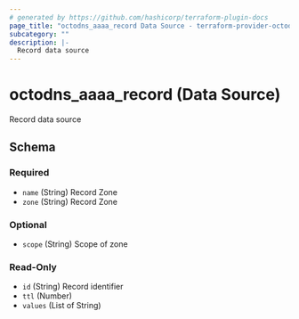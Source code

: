 ```yaml
---
# generated by https://github.com/hashicorp/terraform-plugin-docs
page_title: "octodns_aaaa_record Data Source - terraform-provider-octodns"
subcategory: ""
description: |-
  Record data source
---
```


# octodns_aaaa_record (Data Source)

Record data source



<!-- schema generated by tfplugindocs -->
## Schema

### Required

- `name` (String) Record Zone
- `zone` (String) Record Zone

### Optional

- `scope` (String) Scope of zone

### Read-Only

- `id` (String) Record identifier
- `ttl` (Number)
- `values` (List of String)
